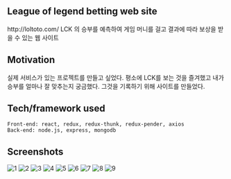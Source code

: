 
## League of legend betting web site
<link>http://loltoto.com/</link>
LCK 의 승부를 예측하여 게임 머니를 걸고 결과에 따라 보상을 받을 수 있는 웹 사이트 
 
## Motivation
실제 서비스가 있는 프로젝트를 만들고 싶었다. 평소에 LCK를 보는 것을 즐겨했고 내가 승부를 얼마나 잘 맞추는지 궁금했다. 그것을 기록하기 위해 사이트를 만들었다.

## Tech/framework used
```
Front-end: react, redux, redux-thunk, redux-pender, axios
Back-end: node.js, express, mongodb 
```

## Screenshots
![1](https://user-images.githubusercontent.com/31440203/52531515-0e326100-2d5a-11e9-902f-e3a5011c3856.PNG)
![2](https://user-images.githubusercontent.com/31440203/52531516-0e326100-2d5a-11e9-8ad5-9b9802eccacc.PNG)
![3](https://user-images.githubusercontent.com/31440203/52531517-0e326100-2d5a-11e9-99fe-691daf20a1e5.PNG)
![4](https://user-images.githubusercontent.com/31440203/52531518-0e326100-2d5a-11e9-86e9-5e4572f8d917.PNG)
![5](https://user-images.githubusercontent.com/31440203/52531519-0ecaf780-2d5a-11e9-917c-4dd42630b562.PNG)
![6](https://user-images.githubusercontent.com/31440203/52531520-0ecaf780-2d5a-11e9-8db1-a9109c2fa2dc.PNG)
![7](https://user-images.githubusercontent.com/31440203/52531521-0ecaf780-2d5a-11e9-9795-96d39aecd3e5.PNG)
![8](https://user-images.githubusercontent.com/31440203/52531522-0f638e00-2d5a-11e9-9d23-bbf6da18c194.PNG)
![9](https://user-images.githubusercontent.com/31440203/52531523-0f638e00-2d5a-11e9-891b-3db88983898e.PNG)
